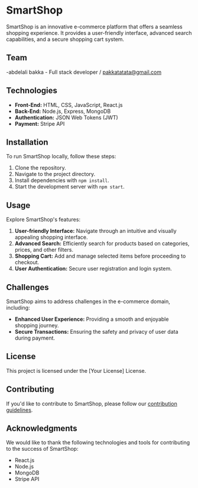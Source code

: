 # SmartShop

SmartShop is an innovative e-commerce platform that offers a seamless shopping experience. It provides a user-friendly interface, advanced search capabilities, and a secure shopping cart system.

## Team

-abdelali bakka - Full stack developer  / pakkatatata@gmail.com

## Technologies

- **Front-End:** HTML, CSS, JavaScript, React.js
- **Back-End:** Node.js, Express, MongoDB
- **Authentication:** JSON Web Tokens (JWT)
- **Payment:** Stripe API

## Installation

To run SmartShop locally, follow these steps:

1. Clone the repository.
2. Navigate to the project directory.
3. Install dependencies with `npm install`.
4. Start the development server with `npm start`.

## Usage

Explore SmartShop's features:

1. **User-friendly Interface:** Navigate through an intuitive and visually appealing shopping interface.
2. **Advanced Search:** Efficiently search for products based on categories, prices, and other filters.
3. **Shopping Cart:** Add and manage selected items before proceeding to checkout.
4. **User Authentication:** Secure user registration and login system.


## Challenges

SmartShop aims to address challenges in the e-commerce domain, including:

- **Enhanced User Experience:** Providing a smooth and enjoyable shopping journey.
- **Secure Transactions:** Ensuring the safety and privacy of user data during payment.

## License

This project is licensed under the [Your License] License.

## Contributing

If you'd like to contribute to SmartShop, please follow our [contribution guidelines](link-to-contributing).

## Acknowledgments

We would like to thank the following technologies and tools for contributing to the success of SmartShop:
- React.js
- Node.js
- MongoDB
- Stripe API


